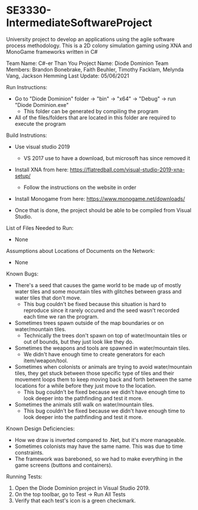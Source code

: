# SE3330-IntermediateSoftwareProject
University project to develop an applications using the agile software process methodology. This is a 2D colony simulation gaming using XNA and MonoGame frameworks written in C#

Team Name:    C#-er Than You
Project Name: Diode Dominion
Team Members: Brandon Bonebrake, Faith Beuhler, Timothy Facklam, Melynda Vang, Jackson Hemming
Last Update: 05/06/2021

Run Instructions:
- Go to "Diode Dominion" folder -> "bin" -> "x64" -> "Debug" -> run "Diode Dominion.exe"
	- This folder can be generated by compiling the program
- All of the files/folders that are located in this folder are required to execute the program

Build Instrutions:
- Use visual studio 2019
	- VS 2017 use to have a download, but microsoft has since removed it

- Install XNA from here: https://flatredball.com/visual-studio-2019-xna-setup/
	- Follow the instructions on the website in order

- Install Monogame from here: https://www.monogame.net/downloads/
	
- Once that is done, the project should be able to be compiled from Visual Studio.

List of Files Needed to Run:
- None

Assumptions about Locations of Documents on the Network:
- None

Known Bugs:
- There's a seed that causes the game world to be made up of mostly water tiles and some mountain tiles with glitches between grass and water tiles that don't move.
    - This bug couldn't be fixed because this situation is hard to reproduce since it rarely occured and the seed wasn't recorded each time we ran the program.
- Sometimes trees spawn outside of the map boundaries or on water/mountain tiles.
    - Technically the trees don't spawn on top of water/mountain tiles or out of bounds, but they just look like they do.
- Sometimes the weapons and tools are spawned in water/mountain tiles.
    - We didn't have enough time to create generators for each item/weapon/tool.
- Sometimes when colonists or animals are trying to avoid water/mountain tiles, they get stuck between those specific type of tiles and their movement loops them to keep moving back and forth between the same locations for a while before they just move to the location.
    - This bug couldn't be fixed because we didn't have enough time to look deeper into the pathfinding and test it more.
- Sometimes the animals still walk on water/mountain tiles.
    - This bug couldn't be fixed because we didn't have enough time to look deeper into the pathfinding and test it more.

Known Design Deficiencies:
- How we draw is inverted compared to .Net, but it's more manageable.
- Sometimes colonists may have the same name. This was due to time constraints.
- The framework was bareboned, so we had to make everything in the game screens (buttons and containers).

Running Tests:
1. Open the Diode Dominion project in Visual Studio 2019.
2. On the top toolbar, go to Test -> Run All Tests
3. Verify that each test's icon is a green checkmark.
